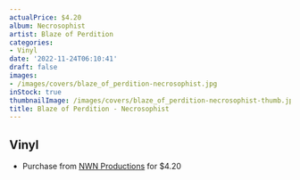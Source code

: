 ```yaml
---
actualPrice: $4.20
album: Necrosophist
artist: Blaze of Perdition
categories:
- Vinyl
date: '2022-11-24T06:10:41'
draft: false
images:
- /images/covers/blaze_of_perdition-necrosophist.jpg
inStock: true
thumbnailImage: /images/covers/blaze_of_perdition-necrosophist-thumb.jpg
title: Blaze of Perdition - Necrosophist
---
```


## Vinyl
* Purchase from [NWN Productions](http://shop.nwnprod.com/index.php?route=product/product&path=76&product_id=10993&sort=pd.name&order=ASC) for $4.20
